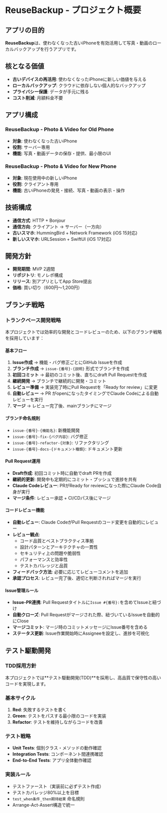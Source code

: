 # ReuseBackup - プロジェクト概要

## アプリの目的

**ReuseBackup**は、使わなくなった古いiPhoneを有効活用して写真・動画のローカルバックアップを行うアプリです。

## 核となる価値

- **古いデバイスの再活用**: 使わなくなったiPhoneに新しい価値を与える
- **ローカルバックアップ**: クラウドに依存しない個人的なバックアップ
- **プライバシー保護**: データが手元に残る
- **コスト削減**: 月額料金不要

## アプリ構成

### ReuseBackup - Photo & Video for Old Phone
- **対象**: 使わなくなった古いiPhone  
- **役割**: サーバー専用
- **機能**: 写真・動画データの保存・提供、最小限のUI

### ReuseBackup - Photo & Video for New Phone  
- **対象**: 現在使用中の新しいiPhone  
- **役割**: クライアント専用
- **機能**: 古いiPhoneの発見・接続、写真・動画の表示・操作

## 技術構成

- **通信方式**: HTTP + Bonjour
- **通信方向**: クライアント → サーバー（一方向）
- **古いスマホ**: HummingBird + Network Framework (iOS 15対応)
- **新しいスマホ**: URLSession + SwiftUI (iOS 17対応)

## 開発方針

- **開発期間**: MVP 2週間
- **リポジトリ**: モノレポ構成
- **リリース**: 別アプリとしてApp Store提出
- **価格**: 買い切り（600円〜1,200円）

## ブランチ戦略

### トランクベース開発戦略

本プロジェクトでは効率的な開発とコードレビューのため、以下のブランチ戦略を採用しています：

#### 基本フロー
1. **Issue作成** → 機能・バグ修正ごとにGitHub Issueを作成
2. **ブランチ作成** → `issue-{番号}-{説明}` 形式でブランチを作成
3. **初回コミット** → 最初のコミット後、直ちにdraft Pull Requestを作成
4. **継続開発** → ブランチで継続的に開発・コミット
5. **レビュー準備** → 実装完了時にPull Requestを「Ready for review」に変更
6. **自動レビュー** → PR がopenになったタイミングでClaude Codeによる自動レビューを実行
7. **マージ** → レビュー完了後、mainブランチにマージ

#### ブランチ命名規則
- `issue-{番号}-{機能名}`: 新機能開発
- `issue-{番号}-fix-{バグ内容}`: バグ修正  
- `issue-{番号}-refactor-{対象}`: リファクタリング
- `issue-{番号}-docs-{ドキュメント種類}`: ドキュメント更新

#### Pull Request運用
- **Draft作成**: 初回コミット時に自動でdraft PRを作成
- **継続的更新**: 開発中も定期的にコミット・プッシュで進捗を共有
- **Claude Codeレビュー**: PRがReady for reviewになった際にClaude Code自身が実行
- **マージ条件**: レビュー承認 + CI/CDパス後にマージ

#### コードレビュー機能
- **自動レビュー**: Claude CodeがPull Requestのコード変更を自動的にレビュー
- **レビュー観点**: 
  - コード品質とベストプラクティス準拠
  - 設計パターンとアーキテクチャの一貫性
  - セキュリティ上の問題や脆弱性
  - パフォーマンスと効率性
  - テストカバレッジと品質
- **フィードバック方法**: 必要に応じてレビューコメントを追加
- **承認プロセス**: レビュー完了後、適切と判断されればマージを実行

#### Issue管理ルール
- **Issue-PR連携**: Pull Requestタイトルに`Issue #{番号}:`を含めてIssueと紐づけ
- **自動クローズ**: Pull Requestがマージされた際、紐づいているIssueを自動的にClose
- **マージコミット**: マージ時のコミットメッセージにIssue番号を含める
- **ステータス更新**: Issue作業開始時にAssigneeを設定し、進捗を可視化

## テスト駆動開発

### TDD採用方針
本プロジェクトでは**テスト駆動開発(TDD)**を採用し、高品質で保守性の高いコードを実現します。

### 基本サイクル
1. **Red**: 失敗するテストを書く
2. **Green**: テストをパスする最小限のコードを実装  
3. **Refactor**: テストを維持しながらコードを改善

### テスト戦略
- **Unit Tests**: 個別クラス・メソッドの動作確認
- **Integration Tests**: コンポーネント間連携確認
- **End-to-End Tests**: アプリ全体動作確認

### 実装ルール
- テストファースト（実装前に必ずテスト作成）
- テストカバレッジ80%以上を目標
- `test_when条件_then期待結果` 命名規則
- Arrange-Act-Assert構造で統一
